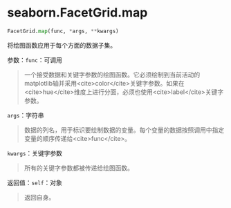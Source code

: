 # seaborn.FacetGrid.map

```py
FacetGrid.map(func, *args, **kwargs)
```

将绘图函数应用于每个方面的数据子集。

参数：`func`：可调用

> 一个接受数据和关键字参数的绘图函数。它必须绘制到当前活动的matplotlib轴并采用&lt;cite&gt;color&lt;/cite&gt;关键字参数。如果在&lt;cite&gt;hue&lt;/cite&gt;维度上进行分面，必须也使用&lt;cite&gt;label&lt;/cite&gt;关键字参数。

`args`：字符串

> 数据的列名，用于标识要绘制数据的变量。每个变量的数据按照调用中指定变量的顺序传递给&lt;cite&gt;func&lt;/cite&gt;。

`kwargs`：关键字参数

> 所有的关键字参数都被传递给绘图函数。


返回值：`self`：对象

> 返回自身。

